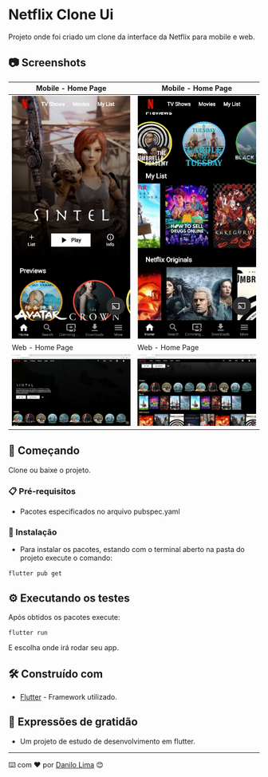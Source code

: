 # Netflix Clone Ui

Projeto onde foi criado um clone da interface da Netflix para mobile e web.

## 📷 Screenshots

| Mobile - Home Page | Mobile - Home Page |
|------|-------|
|<img src="screenshots/screenshot1.jpeg" width="400">|<img src="screenshots/screenshot2.jpeg" width="400">|
| Web - Home Page | Web - Home Page |
|<img src="screenshots/screenshot3.jpeg" width="400">|<img src="screenshots/screenshot4.jpeg" width="400">|

## 🚀 Começando

Clone ou baixe o projeto.


### 📋 Pré-requisitos

* Pacotes especificados no arquivo pubspec.yaml


### 🔧 Instalação

* Para instalar os pacotes, estando com o terminal aberto na pasta do projeto execute o comando:
```
flutter pub get
```


## ⚙️ Executando os testes

Após obtidos os pacotes execute:

```
flutter run
```
E escolha onde irá rodar seu app.


## 🛠️ Construído com

* [Flutter](https://flutter.dev/) - Framework utilizado.


## 🎁 Expressões de gratidão

* Um projeto de estudo de desenvolvimento em flutter.


---
⌨️ com ❤️ por [Danilo Lima](https://github.com/danilolimadev/danilolimadev) 😊